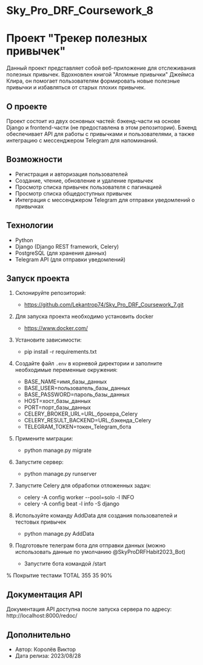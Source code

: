 # Sky_Pro_DRF_Coursework_8

# Проект "Трекер полезных привычек"

Данный проект представляет собой веб-приложение для отслеживания полезных привычек. Вдохновлен книгой "Атомные привычки" Джеймса Клира, он помогает пользователям формировать новые полезные привычки и избавляться от старых плохих привычек.

## О проекте

Проект состоит из двух основных частей: бэкенд-части на основе Django и frontend-части (не предоставлена в этом репозитории).
Бэкенд обеспечивает API для работы с привычками и пользователями, а также интеграцию с мессенджером Telegram для напоминаний.

## Возможности

- Регистрация и авторизация пользователей
- Создание, чтение, обновление и удаление привычек
- Просмотр списка привычек пользователя с пагинацией
- Просмотр списка общедоступных привычек
- Интеграция с мессенджером Telegram для отправки уведомлений о привычках

## Технологии

- Python
- Django (Django REST framework, Celery)
- PostgreSQL (для хранения данных)
- Telegram API (для отправки уведомлений)

## Запуск проекта

   1. Склонируйте репозиторий:
      - https://github.com/Lekantrop74/Sky_Pro_DRF_Coursework_7.git

   2. Для запуска проекта необходимо установить docker
      * https://www.docker.com/

   3. Установите зависимости:
      * pip install -r requirements.txt

   4. Создайте файл `.env` в корневой директории и заполните необходимые переменные окружения:
      * BASE_NAME=имя_базы_данных
      * BASE_USER=пользователь_базы_данных
      * BASE_PASSWORD=пароль_базы_данных
      * HOST=хост_базы_данных
      * PORT=порт_базы_данных
      * CELERY_BROKER_URL=URL_брокера_Celery
      * CELERY_RESULT_BACKEND=URL_бэкенда_Celery
      * TELEGRAM_TOKEN=токен_Telegram_бота

   5. Примените миграции:
      * python manage.py migrate

   6. Запустите сервер:
      * python manage.py runserver

   7. Запустите Celery для обработки отложенных задач:
      * celery -A config worker --pool=solo -l INFO
      * celery -A config beat -l info -S django

   8. Используйте команду AddData для создания пользователей и тестовых привычек
      * python manage.py AddData
        
   9. Подготовьте телеграм бота для отправки данных (можно использовать данные по умолчанию @SkyProDRFHabit2023_Bot)
      * Запустите бота командой /start


% Покрытие тестами
TOTAL                                     355     35    90%


## Документация API

Документация API доступна после запуска сервера по адресу: http://localhost:8000/redoc/

## Дополнительно
* Автор: Королёв Виктор
* Дата релиза: 2023/08/28
